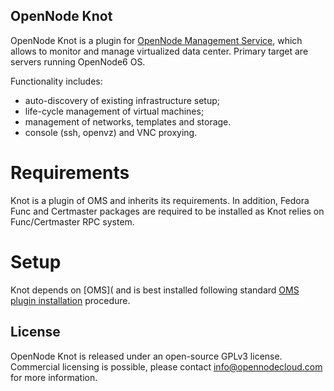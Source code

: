 OpenNode Knot
-------------

OpenNode Knot is a plugin for [OpenNode Management Service](https://github.com/opennode/opennode-management/), which
allows to monitor and manage virtualized data center. Primary target are servers running OpenNode6 OS.

Functionality includes:
 * auto-discovery of existing infrastructure setup;
 * life-cycle management of virtual machines;
 * management of networks, templates and storage.
 * console (ssh, openvz) and VNC proxying.

Requirements
============

Knot is a plugin of OMS and inherits its requirements. In addition, Fedora Func and Certmaster packages are required
to be installed as Knot relies on Func/Certmaster RPC system.

Setup
=====

Knot depends on [OMS]( and is best installed following standard
[OMS plugin installation](http://opennodecloud.com/docs/opennode.oms.core/intro.html#plugins) procedure.

License
-------

OpenNode Knot is released under an open-source GPLv3 license. Commercial licensing is possible, please
contact <info@opennodecloud.com> for more information.
